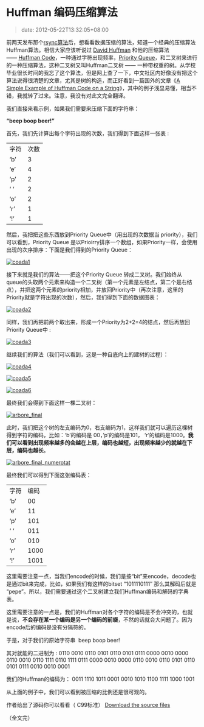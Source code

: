 # Huffman 编码压缩算法
>date: 2012-05-22T13:32:05+08:00


前两天发布那个[rsync算法](https://coolshell.cn/articles/7425.html "rsync 的核心算法")后，想看看数据压缩的算法，知道一个经典的压缩算法Huffman算法。相信大家应该听说过 [David Huffman](https://en.wikipedia.org/wiki/David_A._Huffman "David Huffman") 和他的压缩算法—— [Huffman Code](https://en.wikipedia.org/wiki/Huffman_coding)，一种通过字符出现频率，[Priority Queue](https://en.wikipedia.org/wiki/Priority_queue)，和二叉树来进行的一种压缩算法，这种二叉树又叫Huffman二叉树 —— 一种带权重的树。从学校毕业很长时间的我忘了这个算法，但是网上查了一下，中文社区内好像没有把这个算法说得很清楚的文章，尤其是树的构造，而正好看到一篇国外的文章《[A Simple Example of Huffman Code on a String](http://en.nerdaholyc.com/huffman-coding-on-a-string/)》，其中的例子浅显易懂，相当不错，我就转了过来。注意，我没有对此文完全翻译。


我们直接来看示例，如果我们需要来压缩下面的字符串：


**“beep boop beer!”**


首先，我们先计算出每个字符出现的次数，我们得到下面这样一张表 :





|  |  |
| --- | --- |
| 字符 | 次数 |
| ‘b’ | 3 |
| ‘e’ | 4 |
| ‘p’ | 2 |
| ‘ ‘ | 2 |
| ‘o’ | 2 |
| ‘r’ | 1 |
| ‘!’ | 1 |


  

然后，我把把这些东西放到Priority Queue中（用出现的次数据当 priority），我们可以看到，Priority Queue 是以Prioirry排序一个数组，如果Priority一样，会使用出现的次序排序：下面是我们得到的Priority Queue：



[![](https://coolshell.cn/wp-content/uploads/2012/05/coada1.png "coada1")](https://coolshell.cn/wp-content/uploads/2012/05/coada1.png)


接下来就是我们的算法——把这个Priority Queue 转成二叉树。我们始终从queue的头取两个元素来构造一个二叉树（第一个元素是左结点，第二个是右结点），并把这两个元素的priority相加，并放回Priority中（再次注意，这里的Priority就是字符出现的次数），然后，我们得到下面的数据图表：


[![](https://coolshell.cn/wp-content/uploads/2012/05/coada2.png "coada2")](https://coolshell.cn/wp-content/uploads/2012/05/coada2.png)


同样，我们再把前两个取出来，形成一个Priority为2+2=4的结点，然后再放回Priority Queue中 :


[![](https://coolshell.cn/wp-content/uploads/2012/05/coada31.png "coada3")](https://coolshell.cn/wp-content/uploads/2012/05/coada31.png)


继续我们的算法（我们可以看到，这是一种自底向上的建树的过程）：


[![](https://coolshell.cn/wp-content/uploads/2012/05/coada4.png "coada4")](https://coolshell.cn/wp-content/uploads/2012/05/coada4.png)


[![](https://coolshell.cn/wp-content/uploads/2012/05/coada5.png "coada5")](https://coolshell.cn/wp-content/uploads/2012/05/coada5.png)


[![](https://coolshell.cn/wp-content/uploads/2012/05/coada61.png "coada6")](https://coolshell.cn/wp-content/uploads/2012/05/coada61.png)


最终我们会得到下面这样一棵二叉树：


[![](https://coolshell.cn/wp-content/uploads/2012/05/arbore_final.png "arbore_final")](https://coolshell.cn/wp-content/uploads/2012/05/arbore_final.png)


此时，我们把这个树的左支编码为0，右支编码为1，这样我们就可以遍历这棵树得到字符的编码，比如：‘b’的编码是 00，’p’的编码是101， ‘r’的编码是1000。**我们可以看到出现频率越多的会越在上层，编码也越短，出现频率越少的就越在下层，编码也越长**。


[![](https://coolshell.cn/wp-content/uploads/2012/05/arbore_final_numerotat.png "arbore_final_numerotat")](https://coolshell.cn/wp-content/uploads/2012/05/arbore_final_numerotat.png)


最终我们可以得到下面这张编码表：





|  |  |
| --- | --- |
| 字符 | 编码 |
| ‘b’ | 00 |
| ‘e’ | 11 |
| ‘p’ | 101 |
| ‘ ‘ | 011 |
| ‘o’ | 010 |
| ‘r’ | 1000 |
| ‘!’ | 1001 |


  

这里需要注意一点，当我们encode的时候，我们是按“bit”来encode，decode也是通过bit来完成，比如，如果我们有这样的bitset “1011110111″ 那么其解码后就是 “pepe”。所以，我们需要通过这个二叉树建立我们Huffman编码和解码的字典表。


这里需要注意的一点是，我们的Huffman对各个字符的编码是不会冲突的，也就是说，**不会存在某一个编码是另一个编码的前缀**，不然的话就会大问题了。因为encode后的编码是没有分隔符的。


于是，对于我们的原始字符串  beep boop beer!


其对就能的二进制为 : 0110 0010 0110 0101 0110 0101 0111 0000 0010 0000 0110 0010 0110 1111 0110 1111 0111 0000 0010 0000 0110 0010 0110 0101 0110 0101 0111 0010 0010 0001


我们的Huffman的编码为： 0011 1110 1011 0001 0010 1010 1100 1111 1000 1001


从上面的例子中，我们可以看到被压缩的比例还是很可观的。


作者给出了源码你可以看看（ C99标准） [Download the source files](http://en.nerdaholyc.com/wp-content/uploads/2012/05/huffman_string.zip)


（全文完）


